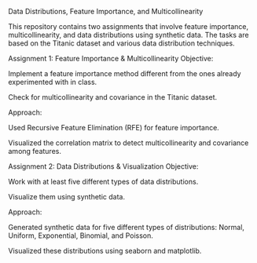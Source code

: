 Data Distributions, Feature Importance, and Multicollinearity

This repository contains two assignments that involve feature importance, multicollinearity, and data distributions using synthetic data. The tasks are based on the Titanic dataset and various data distribution techniques.

Assignment 1: Feature Importance & Multicollinearity
Objective:

Implement a feature importance method different from the ones already experimented with in class.

Check for multicollinearity and covariance in the Titanic dataset.

Approach:

Used Recursive Feature Elimination (RFE) for feature importance.

Visualized the correlation matrix to detect multicollinearity and covariance among features.

Assignment 2: Data Distributions & Visualization
Objective:

Work with at least five different types of data distributions.

Visualize them using synthetic data.

Approach:

Generated synthetic data for five different types of distributions: Normal, Uniform, Exponential, Binomial, and Poisson.

Visualized these distributions using seaborn and matplotlib.
